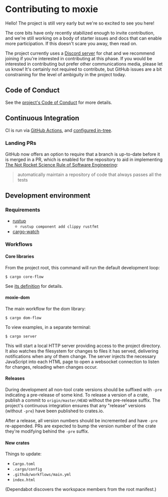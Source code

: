 # Contributing to moxie

Hello! The project is still very early but we're so excited to see you here!

The core bits have only recently stabilized enough to invite contribution, and we're still working
on a body of starter issues and docs that can enable more participation. If this doesn't scare you
away, then read on.

The project currently uses a [Discord server](https://discord.gg/vTAzk3d) for chat and we
recommend joining if you're interested in contributing at this phase. If you would be interested in
contributing but prefer other communications media, please let us know! It's certainly not
required to contribute, but GitHub issues are a bit constraining for the level of ambiguity in the
project today.

## Code of Conduct

See the [project's Code of Conduct](./CODE_OF_CONDUCT.md) for more details.

## Continuous Integration

CI is run via [GitHub Actions](https://github.com/anp/moxie/actions), and
[configured in-tree](.github/workflows/main.yml).

### Landing PRs

GitHub now offers an option to require that a branch is up-to-date before it is merged in a PR, which is enabled for the repository to aid in implementing [The Not Rocket Science Rule of Software Engineering](https://graydon.livejournal.com/186550.html):

> automatically maintain a repository of code that always passes all the tests

## Development environment

### Requirements

* [rustup](https://rustup.rs)
  * `rustup component add clippy rustfmt`
* [cargo-watch](https://crates.io/crates/cargo-watch)

### Workflows

#### Core libraries

From the project root, this command will run the default development loop:

```shell
$ cargo core-flow
```

See [its definition](./.cargo/config) for details.

#### moxie-dom

The main workflow for the dom library:

```shell
$ cargo dom-flow
```

To view examples, in a separate terminal:

```shell
$ cargo server
```

This will start a local HTTP server providing access to the project directory. It also watches the
filesystem for changes to files it has served, delivering notifications when any of them
change. The server injects the necessary JavaScript into each HTML page to open a websocket
connection to listen for changes, reloading when changes occur.

#### Releases

During development all non-tool crate versions should be suffixed with `-pre` indicating a
pre-release of some kind. To release a version of a crate, publish a commit to `origin/master/HEAD`
without the pre-release suffix. The project's continuous integration ensures that any "release"
versions (without `-pre`) have been published to crates.io.

After a release, all version numbers should be incremented and have `-pre` re-appended. PRs are
expected to bump the version number of the crate they're modifying behind the `-pre` suffix.

#### New crates

Things to update:

* `Cargo.toml`
* `.cargo/config`
* `.github/workflows/main.yml`
* `index.html`

(Dependabot discovers the workspace members from the root manifest.)

